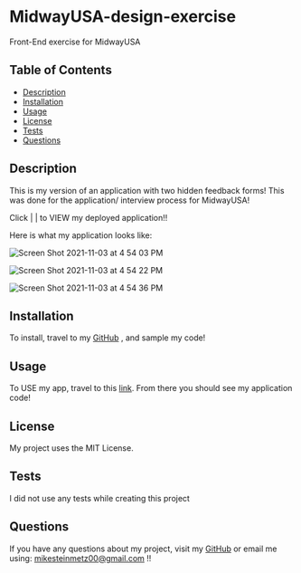 # MidwayUSA-design-exercise
Front-End exercise for MidwayUSA

## Table of Contents

- [Description](#description)
- [Installation](#installation)
- [Usage](#usage)
- [License](#license)
- [Tests](#tests)
- [Questions](#questions)

## Description
This is my version of an application with two hidden feedback forms! This was done for the application/ interview process for MidwayUSA!

Click | | to VIEW my deployed application!!

Here is what my application looks like:


![Screen Shot 2021-11-03 at 4 54 03 PM](https://user-images.githubusercontent.com/77464741/140198746-e7f73e20-bf2a-4bde-a20a-18560d0bdd94.png)


![Screen Shot 2021-11-03 at 4 54 22 PM](https://user-images.githubusercontent.com/77464741/140198768-84a396b1-a711-4d82-8a93-3415d3b5255d.png)


![Screen Shot 2021-11-03 at 4 54 36 PM](https://user-images.githubusercontent.com/77464741/140198789-b0a7fa82-830b-415f-bb74-7e45ed28542f.png)


## Installation
To install, travel to my [GitHub](https://github.com/mgsteinmetz) , and sample my code! 

## Usage 
To USE my app, travel to this [link](https://github.com/mgsteinmetz/MidwayUSA-design-exercise). From there you should see my application code!

## License
My project uses the MIT License.

## Tests
I did not use any tests while creating this project

## Questions
If you have any questions about my project, visit my [GitHub](https://github.com/mgsteinmetz) 
or email me using: mikesteinmetz00@gmail.com !!
